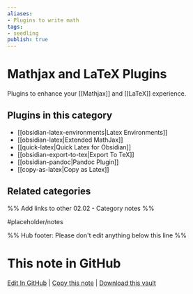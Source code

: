 ```yaml
---
aliases:
- Plugins to write math
tags: 
- seedling 
publish: true
---
```



# Mathjax and LaTeX Plugins

Plugins to enhance your [[Mathjax]] and [[LaTeX]] experience.

## Plugins in this category

- [[obsidian-latex-environments|Latex Environments]]
- [[obsidian-latex|Extended MathJax]]
- [[quick-latex|Quick Latex for Obsidian]]
- [[obsidian-export-to-tex|Export To TeX]]
- [[obsidian-pandoc|Pandoc Plugin]]
- [[copy-as-latex|Copy as Latex]]

## Related categories

%% Add links to other 02.02 - Category notes %%

#placeholder/notes

%% Hub footer: Please don't edit anything below this line %%

# This note in GitHub

<span class="git-footer">[Edit In GitHub](https://github.dev/obsidian-community/obsidian-hub/blob/main/02%20-%20Community%20Expansions/02.01%20Plugins%20by%20Category/Mathjax%20and%20LaTeX%20Plugins.md "git-hub-edit-note") | [Copy this note](https://raw.githubusercontent.com/obsidian-community/obsidian-hub/main/02%20-%20Community%20Expansions/02.01%20Plugins%20by%20Category/Mathjax%20and%20LaTeX%20Plugins.md "git-hub-copy-note") | [Download this vault](https://github.com/obsidian-community/obsidian-hub/archive/refs/heads/main.zip "git-hub-download-vault") </span>